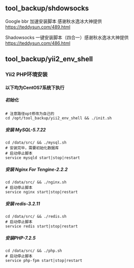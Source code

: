 ## tool_backup/shdowsocks ##
Google bbr 加速安装脚本 感谢秋水逸冰大神提供 https://teddysun.com/489.html

Shadowsocks 一键安装脚本（四合一）感谢秋水逸冰大神提供 https://teddysun.com/486.html

## tool_backup/yii2_env_shell ##
### Yii2 PHP环境安装 ###
#### 以下均为CentOS7系统下执行 ####
##### 初始化 #####
```shell
# 注意路径opt修改为自己的
cd /opt/tool_backup/yii2_env_shell && ./init.sh
```
##### 安装 MySQL-5.7.22 #####
```shell
cd /data/src/ && ./mysql.sh
# 安装完毕，需要初始化数据库
# 启动停止脚本
service mysqld start|stop|restart
```
##### 安装 Nginx For Tengine-2.2.2 #####
```shell
cd /data/src/ && ./nginx.sh
# 启动停止脚本
service nginx start|stop|restart
```
##### 安装 redis-3.2.11 #####
```shell
cd /data/src/ && ./redis.sh
# 启动停止脚本
service redis start|stop|restart
```
##### 安装PHP-7.2.5 #####
```shell
cd /data/src/ && ./php.sh
# 启动停止脚本
service php-fpm start|stop|restart
```
